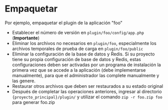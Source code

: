# Empaquetar

Por ejemplo, empaquetar el plugin de la aplicación "foo"

- Establecer el número de versión en `plugin/foo/config/app.php` (**Importante**)
- Eliminar los archivos no necesarios en `plugin/foo`, especialmente los archivos temporales de prueba de carga en `plugin/foo/public`
- Eliminar la configuración de la base de datos y Redis. Si su proyecto tiene su propia configuración de base de datos y Redis, estas configuraciones deben ser activadas por un programa de instalación la primera vez que se accede a la aplicación (debe implementarse manualmente), para que el administrador las complete manualmente y las genere.
- Restaurar otros archivos que deben ser restaurados a su estado original
- Después de completar las operaciones anteriores, ingresar al directorio `{proyecto_principal}/plugin/` y utilizar el comando `zip -r foo.zip foo` para generar foo.zip

